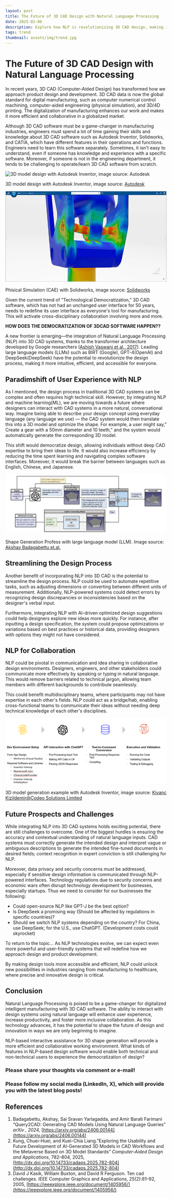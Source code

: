 ```yaml
---
layout: post
title: The Future of 3D CAD Design with Natural Language Processing
date: 2025-02-06
description: Explore how NLP is revolutionizing 3D CAD design, making it more accessible, efficient, and intuitive. From automating repetitive tasks to enabling cross-disciplinary collaboration, discover how NLP is reshaping the future of digital manufacturing.
tags: trend
thumbnail: assets/img/trend.jpg
---
```


# The Future of 3D CAD Design with Natural Language Processing

In recent years, 3D CAD (Computer-Aided Design) has transformed how we approach product design and development. 3D CAD data is now the global standard for digital manufacturing, such as computer numerical control machining, computer-aided engineering (physical simulation), and 3D/4D printing. The digitalization of manufacturing enhances our work and makes it more efficient and collaborative in a globalized market.

Although 3D CAD software must be a game-changer in manufacturing industries, engineers must spend a lot of time gaining their skills and knowledge about 3D CAD software such as Autodesk Inventor, Solidworks, and CATIA, which have different features in their operations and functions. Engineers need to learn this software separately. Sometimes, it isn't easy to understand, even if someone has knowledge and experience with a specific software. Moreover, if someone is not in the engineering department, it tends to be challenging to operate/learn 3D CAD software from scratch.

![3D model design with Autodesk Inventor, image source: [Autodesk](https://www.autodesk.com/eu/products/inventor/overview?term=1-YEAR&tab=subscription)](/assets/img/posts/20250206/key-features-of-inventor-large-1920x1038.avif)

3D model design with Autodesk Inventor, image source: [Autodesk](https://www.autodesk.com/eu/products/inventor/overview?term=1-YEAR&tab=subscription)

![Phisical Simulation (CAE) with Solidworks, image source: [Solidworks](https://www.solidworks.com/product/structural-mechanics-engineer)](/assets/img/posts/20250206/3dx-Nonlinear2520Stress-Simulation2520BioDapt.jpg)

Phisical Simulation (CAE) with Solidworks, image source: [Solidworks](https://www.solidworks.com/product/structural-mechanics-engineer)

Given the current trend of ”Technological Democratization,” 3D CAD software, which has not had an unchanged user interface for 50 years, needs to redefine its user interface as everyone's tool for manufacturing. This will activate cross-disciplinary collaboration involving more and more.

**HOW DOES THE DEMOCRATIZATION OF 3DCAD SOFTWARE HAPPEN??**

A new frontier is emerging—the integration of Natural Language Processing (NLP) into 3D CAD systems, thanks to the transformer architecture developed by Google researchers ([Ashish Vaswani et al., 2017](https://arxiv.org/pdf/1706.03762)). Leading large language models (LLMs) such as BIRT (Google), GPT-4(OpenAI) and DeepSeek(DeepSeek) have the potential to revolutionize the design process, making it more intuitive, efficient, and accessible for everyone.

## Paradimshift of  User Experience with NLP

As I mentioned, the design process in traditional 3D CAD systems can be complex and often requires high technical skill. However, by integrating NLP and machine learning(ML), we are moving towards a future where designers can interact with CAD systems in a more natural, conversational way. Imagine being able to describe your design concept using everyday language (any language we use) — the CAD system would then translate this into a 3D model and optimize the shape. For example, a user might say,” Create a gear with a 50mm diameter and 10 teeth,” and the system would automatically generate the corresponding 3D model.

This shift would democratize design, allowing individuals without deep CAD expertise to bring their ideas to life. It would also increase efficiency by reducing the time spent learning and navigating complex software interfaces. Moreover, it would break the barrier between languages such as English, Chinese, and Japanese.

![Shape Generation Profess with large language model (LLM).  Image source: [Akshay Badagabettu et.al.](https://arxiv.org/html/2406.00144v1) ](/assets/img/posts/20250206/architecture.png)

Shape Generation Profess with large language model (LLM).  Image source: [Akshay Badagabettu et.al.](https://arxiv.org/html/2406.00144v1)

## Streamlining the Design Process

Another benefit of incorporating NLP into 3D CAD is the potential to streamline the design process. NLP could be used to automate repetitive tasks, such as adjusting dimensions or converting between different units of measurement. Additionally, NLP-powered systems could detect errors by recognizing design discrepancies or inconsistencies based on the designer's verbal input.

Furthermore, integrating NLP with AI-driven optimized design suggestions could help designers explore new ideas more quickly. For instance, after inputting a design specification, the system could propose optimizations or variations based on best practices or historical data, providing designers with options they might not have considered.

## NLP for Collaboration

NLP could be pivotal in communication and idea sharing in collaborative design environments. Designers, engineers, and other stakeholders could communicate more effectively by speaking or typing in natural language. This would remove barriers related to technical jargon, allowing team members with different backgrounds to contribute seamlessly.

This could benefit multidisciplinary teams, where participants may not have expertise in each other's fields. NLP could act as a bridge/hab, enabling cross-functional teams to communicate their ideas without needing deep technical knowledge of each other's disciplines.

![3D model generation example with Autodesk Inventor, image source: [Kivanc Kizildemir@Codeo Solutions Limited](https://www.bing.com/ck/a?!&&p=afd8c3d0b68362e08066709bbc98173b33ad4390e2ad346362a4d88e09f67810JmltdHM9MTczODcxMzYwMA&ptn=3&ver=2&hsh=4&fclid=1be04c98-b7f1-6773-01b6-5f7cb6b5667d&psq=NLP+Autodesk+inventor&u=a1aHR0cHM6Ly9zdGF0aWMuYXUtdXcyLXByZC5hdXRvZGVzay5jb20vQVUyMDIzX01GRzYwMjcxNl9IYW5kb3V0XzE2OTg4NzE4NTk0ODgwMDFnQjZJLnBkZg&ntb=1)](/assets/img/posts/20250206/image.png)

3D model generation example with Autodesk Inventor, image source: [Kivanc Kizildemir@Codeo Solutions Limited](https://www.bing.com/ck/a?!&&p=afd8c3d0b68362e08066709bbc98173b33ad4390e2ad346362a4d88e09f67810JmltdHM9MTczODcxMzYwMA&ptn=3&ver=2&hsh=4&fclid=1be04c98-b7f1-6773-01b6-5f7cb6b5667d&psq=NLP+Autodesk+inventor&u=a1aHR0cHM6Ly9zdGF0aWMuYXUtdXcyLXByZC5hdXRvZGVzay5jb20vQVUyMDIzX01GRzYwMjcxNl9IYW5kb3V0XzE2OTg4NzE4NTk0ODgwMDFnQjZJLnBkZg&ntb=1)

## Future Prospects and Challenges

While integrating NLP into 3D CAD systems holds exciting potential, there are still challenges to overcome. One of the biggest hurdles is ensuring the accuracy and contextual understanding of natural language inputs. CAD systems must correctly generate the intended design and interpret vague or ambiguous descriptions to generate the intended fine-tuned documents in desired fields; context recognition in expert conviction is still challenging for NLP.

Moreover, data privacy and security concerns must be addressed, especially if sensitive design information is communicated through NLP-powered interfaces. Technology regulations due to security concerns and economic wars often disrupt technology development for businesses, especially startups. Thus we need to consider for our businesses the following: 

- Could open-source NLP like GPT-J be the best option?
- Is DeepSeek a promising way (Should be affected by regulations in specific countries)?
- Should we switch NLP systems depending on the country? For China, use DeepSeek; for the U.S., use ChatGPT. (Development costs could skyrocket)

To return to the topic… As NLP technologies evolve, we can expect even more powerful and user-friendly systems that will redefine how we approach design and product development.

By making design tools more accessible and efficient, NLP could unlock new possibilities in industries ranging from manufacturing to healthcare, where precise and innovative design is critical.

## Conclusion

Natural Language Processing is poised to be a game-changer for digitalized intelligent manufacturing with 3D CAD software. The ability to interact with design systems using natural language will enhance user experience, increase productivity, and foster more inclusive collaboration. As this technology advances, it has the potential to shape the future of design and innovation in ways we are only beginning to imagine.

NLP-based interactive assistance for 3D shape generation will provide a more efficient and collaborative working environment. What kinds of features in NLP-based design software would enable both technical and non-technical users to experience the democratization of design?

### Please share your thoughts via comment or e-mail!

### Please follow my social media (LinkedIn, X), which will provide you with the latest blog posts!

 

## References

1. Badagabettu, Akshay, Sai Sravan Yarlagadda, and Amir Barati Farimani “Query2CAD: Generating CAD Models Using Natural Language Queries" *arXiv , 2024,*  [https://arxiv.org/abs/2406.00144](https://arxiv.org/abs/2406.00144)
2. Kung, Chuei-Huei, and Kuei-Chia Liang.”Exploring the Usability and Future Development of AI-Generated 3D Models in CAD Workflows and the Metaverse Based on 3D Model Standards” *Computer-Aided Design and Applications*, 782–804, 2025, [http://dx.doi.org/10.14733/cadaps.2025.782-804](http://dx.doi.org/10.14733/cadaps.2025.782-804)
3. David J Kasik, William Buxton, and David R Ferguson. Ten cad challenges. IEEE Computer Graphics and Applications, 25(2):81–92, 2005, [https://ieeexplore.ieee.org/document/1405956/](https://ieeexplore.ieee.org/document/1405956/)